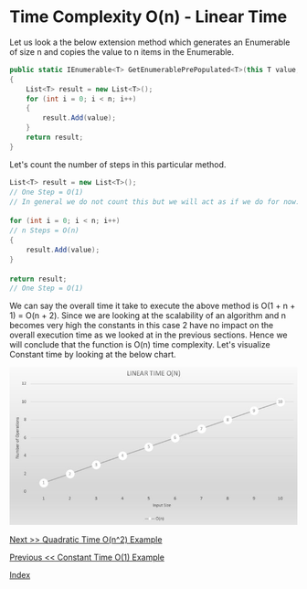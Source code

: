 # Time Complexity O(n) - Linear Time

Let us look a the below extension method which generates an Enumerable of size n and copies the value to n items in the Enumerable.

```csharp
public static IEnumerable<T> GetEnumerablePrePopulated<T>(this T value, long n)
{
    List<T> result = new List<T>();
    for (int i = 0; i < n; i++)
    {
        result.Add(value);
    }
    return result;
}
```

Let's count the number of steps in this particular method.

```csharp
List<T> result = new List<T>();
// One Step = O(1)
// In general we do not count this but we will act as if we do for now.

for (int i = 0; i < n; i++)
// n Steps = O(n)
{
    result.Add(value);
}

return result;
// One Step = O(1)
```

We can say the overall time it take to execute the above method is O(1 + n + 1) = O(n + 2). Since we are looking at the scalability of an algorithm and n becomes very high the constants in this case 2 have no impact on the overall execution time as we looked at in the previous sections. Hence we will conclude that the function is O(n) time complexity. Let's visualize Constant time by looking at the below chart.

![Constant Time](./img/linear.jpg)

[Next >> Quadratic Time O(n^2) Example](./QuadraticTime.md)

[Previous << Constant Time O(1) Example](./ConstantTime.md)

[Index](README.md)
